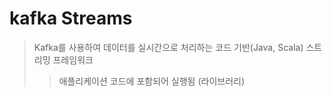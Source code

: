 # kafka Streams

> Kafka를 사용하여 데이터를 실시간으로 처리하는 코드 기반(Java, Scala) 스트리밍 프레임워크
>
> > 애플리케이션 코드에 포함되어 실행됨 (라이브러리)
